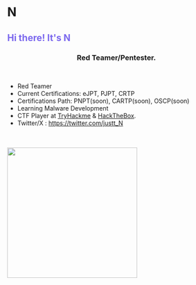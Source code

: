 # N
<h2 align="left">
  <span style="color:MediumSlateBlue;">Hi there! It's N</span>
</h2>



<h3 align="center">Red Teamer/Pentester.</h3>
<br />

-  Red Teamer
-  Current Certifications: eJPT, PJPT, CRTP
-  Certifications Path: PNPT(soon), CARTP(soon), OSCP(soon)
-  Learning Malware Development
-  CTF Player at [TryHackme](https://tryhackme.com/p/an0nud4y) & [HackTheBox](https://app.hackthebox.com/profile/56298).
-  Twitter/X : https://twitter.com/justt_N

<br>

</br>

<img src=https://media.giphy.com/media/3oEjHWpiVIOGXT5l9m/giphy.gif width="300">
</br>
<a href="https://twitter.com/justt_N" target="_blank" rel="noopener noreferrer"><span class="fab fa-twitter" style="font-size:20.0pt"></span>
</a>

<a href="https://www.youtube.com/@Cyber0xC" target="_blank" rel="noopener noreferrer"><span class="fab fa-youtube" style="font-size:20.0pt"></span>
</a>
